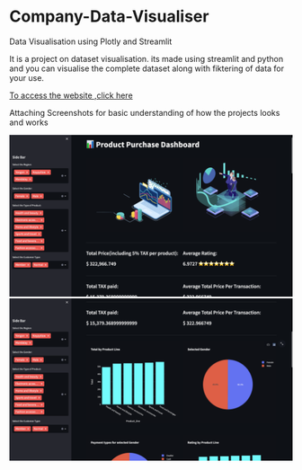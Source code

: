 # Company-Data-Visualiser

Data Visualisation using Plotly and Streamlit

It is a project on dataset visualisation. its made using streamlit and python and you can visualise the complete dataset along with fiktering of data for your use.

[To access the website ,click here](https://harsh23kashyap-placement-record-visualiser-dashboard-i2c84v.streamlitapp.com/)


Attaching Screenshots for basic understanding of how the projects looks and works

![How it looks](https://github.com/Harsh23Kashyap/Company-Data-Visualiser/blob/main/Screen%20Shot%202022-08-05%20at%2012.50.39%20PM.png)
![How it looks](https://github.com/Harsh23Kashyap/Company-Data-Visualiser/blob/main/Screen%20Shot%202022-08-05%20at%2012.50.45%20PM.png)
